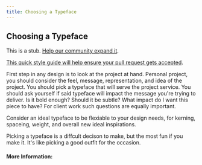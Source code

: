 ```yaml
---
title: Choosing a Typeface
---
```

## Choosing a Typeface

This is a stub. <a href='https://github.com/freecodecamp/guides/tree/master/src/pages/typography/choosing-a-typeface/index.md' target='_blank' rel='nofollow'>Help our community expand it</a>.

<a href='https://github.com/freecodecamp/guides/blob/master/README.md' target='_blank' rel='nofollow'>This quick style guide will help ensure your pull request gets accepted</a>.

First step in any design is to look at the project at hand. Personal project, you should consider the feel, message, representation, and idea of the project. You should pick a typeface that will serve the project service. You should ask yourself if said typeface will impact the message you're trying to deliver. Is it bold enough? Should it be subtle? What impact do I want this piece to have? 
For client work such questions are equally important. 

Consider an ideal typeface to be flexiable to your design needs, for kerning, spaceing, weight, and overall new ideal inspirations. 

Picking a typeface is a diffcult decison to make, but the most fun if you make it. It's like picking a good outfit for the occasion. 
#### More Information:
<!-- Please add any articles you think might be helpful to read before writing the article -->


